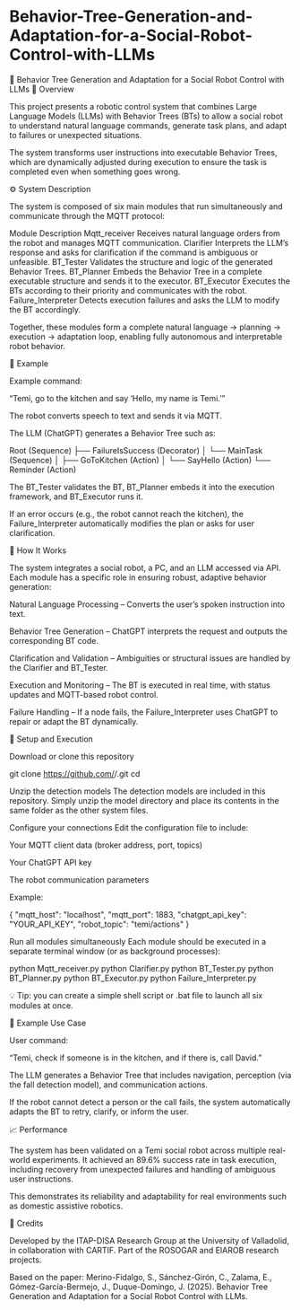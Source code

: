 # Behavior-Tree-Generation-and-Adaptation-for-a-Social-Robot-Control-with-LLMs

🤖 Behavior Tree Generation and Adaptation for a Social Robot Control with LLMs
🧠 Overview

This project presents a robotic control system that combines Large Language Models (LLMs) with Behavior Trees (BTs) to allow a social robot to understand natural language commands, generate task plans, and adapt to failures or unexpected situations.

The system transforms user instructions into executable Behavior Trees, which are dynamically adjusted during execution to ensure the task is completed even when something goes wrong.

⚙️ System Description

The system is composed of six main modules that run simultaneously and communicate through the MQTT protocol:

Module	Description
Mqtt_receiver	Receives natural language orders from the robot and manages MQTT communication.
Clarifier	Interprets the LLM’s response and asks for clarification if the command is ambiguous or unfeasible.
BT_Tester	Validates the structure and logic of the generated Behavior Trees.
BT_Planner	Embeds the Behavior Tree in a complete executable structure and sends it to the executor.
BT_Executor	Executes the BTs according to their priority and communicates with the robot.
Failure_Interpreter	Detects execution failures and asks the LLM to modify the BT accordingly.

Together, these modules form a complete natural language → planning → execution → adaptation loop, enabling fully autonomous and interpretable robot behavior.

🧩 Example

Example command:

“Temi, go to the kitchen and say ‘Hello, my name is Temi.’”

The robot converts speech to text and sends it via MQTT.

The LLM (ChatGPT) generates a Behavior Tree such as:

Root (Sequence)
├── FailureIsSuccess (Decorator)
│   └── MainTask (Sequence)
│       ├── GoToKitchen (Action)
│       └── SayHello (Action)
└── Reminder (Action)


The BT_Tester validates the BT, BT_Planner embeds it into the execution framework, and BT_Executor runs it.

If an error occurs (e.g., the robot cannot reach the kitchen), the Failure_Interpreter automatically modifies the plan or asks for user clarification.

🧠 How It Works

The system integrates a social robot, a PC, and an LLM accessed via API.
Each module has a specific role in ensuring robust, adaptive behavior generation:

Natural Language Processing – Converts the user’s spoken instruction into text.

Behavior Tree Generation – ChatGPT interprets the request and outputs the corresponding BT code.

Clarification and Validation – Ambiguities or structural issues are handled by the Clarifier and BT_Tester.

Execution and Monitoring – The BT is executed in real time, with status updates and MQTT-based robot control.

Failure Handling – If a node fails, the Failure_Interpreter uses ChatGPT to repair or adapt the BT dynamically.

🧱 Setup and Execution

Download or clone this repository

git clone https://github.com/<your-username>/<repo-name>.git
cd <repo-name>


Unzip the detection models
The detection models are included in this repository.
Simply unzip the model directory and place its contents in the same folder as the other system files.

Configure your connections
Edit the configuration file to include:

Your MQTT client data (broker address, port, topics)

Your ChatGPT API key

The robot communication parameters

Example:

{
  "mqtt_host": "localhost",
  "mqtt_port": 1883,
  "chatgpt_api_key": "YOUR_API_KEY",
  "robot_topic": "temi/actions"
}


Run all modules simultaneously
Each module should be executed in a separate terminal window (or as background processes):

python Mqtt_receiver.py
python Clarifier.py
python BT_Tester.py
python BT_Planner.py
python BT_Executor.py
python Failure_Interpreter.py


💡 Tip: you can create a simple shell script or .bat file to launch all six modules at once.

🧪 Example Use Case

User command:

“Temi, check if someone is in the kitchen, and if there is, call David.”

The LLM generates a Behavior Tree that includes navigation, perception (via the fall detection model), and communication actions.

If the robot cannot detect a person or the call fails, the system automatically adapts the BT to retry, clarify, or inform the user.

📈 Performance

The system has been validated on a Temi social robot across multiple real-world experiments.
It achieved an 89.6% success rate in task execution, including recovery from unexpected failures and handling of ambiguous user instructions.

This demonstrates its reliability and adaptability for real environments such as domestic assistive robotics.

🧩 Credits

Developed by the ITAP-DISA Research Group at the University of Valladolid, in collaboration with CARTIF.
Part of the ROSOGAR and EIAROB research projects.

Based on the paper:
Merino-Fidalgo, S., Sánchez-Girón, C., Zalama, E., Gómez-García-Bermejo, J., Duque-Domingo, J. (2025).
Behavior Tree Generation and Adaptation for a Social Robot Control with LLMs.
